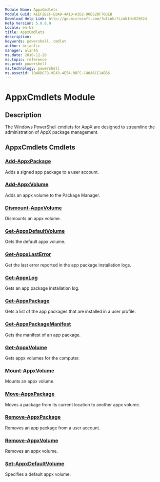 ```yaml
---
Module Name: AppxCmdlets
Module Guid: AEEF2BEF-EBA9-4A1D-A3D2-D0B52DF76DEB
Download Help Link: http://go.microsoft.com/fwlink/?LinkId=525624
Help Version: 5.0.6.0
Locale: en-US
title: AppxCmdlets
description: 
keywords: powershell, cmdlet
author: brianlic
manager: alanth
ms.date: 2016-12-20
ms.topic: reference
ms.prod: powershell
ms.technology: powershell
ms.assetid: 1848DCF8-9EA3-4E54-9DFC-C40A6CC14BB6
---
```


# AppxCmdlets Module
## Description
The Windows PowerShell cmdlets for AppX are designed to streamline the administration of AppX package management.

## AppxCmdlets Cmdlets
### [Add-AppxPackage](./Add-AppxPackage.md)
Adds a signed app package to a user account.

### [Add-AppxVolume](./Add-AppxVolume.md)
Adds an appx volume to the Package Manager.

### [Dismount-AppxVolume](./Dismount-AppxVolume.md)
Dismounts an appx volume.

### [Get-AppxDefaultVolume](./Get-AppxDefaultVolume.md)
Gets the default appx volume.

### [Get-AppxLastError](./Get-AppxLastError.md)
Get the last error reported in the app package installation logs.

### [Get-AppxLog](./Get-AppxLog.md)
Gets an app package installation log.

### [Get-AppxPackage](./Get-AppxPackage.md)
Gets a list of the app packages that are installed in a user profile.

### [Get-AppxPackageManifest](./Get-AppxPackageManifest.md)
Gets the manifest of an app package.

### [Get-AppxVolume](./Get-AppxVolume.md)
Gets appx volumes for the computer.

### [Mount-AppxVolume](./Mount-AppxVolume.md)
Mounts an appx volume.

### [Move-AppxPackage](./Move-AppxPackage.md)
Moves a package from its current location to another appx volume.

### [Remove-AppxPackage](./Remove-AppxPackage.md)
Removes an app package from a user account.

### [Remove-AppxVolume](./Remove-AppxVolume.md)
Removes an appx volume.

### [Set-AppxDefaultVolume](./Set-AppxDefaultVolume.md)
Specifies a default appx volume.

